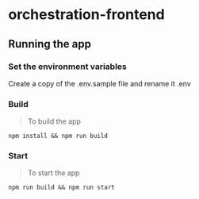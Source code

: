 # orchestration-frontend

## Running the app

### Set the environment variables

Create a copy of the .env.sample file and rename it .env

### Build

> To build the app

```shell script
npm install && npm run build
```

### Start

> To start the app

```shell script
npm run build && npm run start
```
